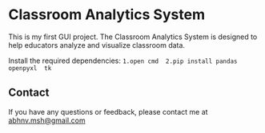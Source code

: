 # Classroom Analytics System

This is my first GUI project. The Classroom Analytics System is designed to help educators 
analyze and visualize classroom data.

Install the required dependencies:
    ```
    1.open cmd 
    2.pip install pandas  openpyxl  tk
    ```
## Contact

If you have any questions or feedback, please contact me at abhnv.msh@gmail.com
